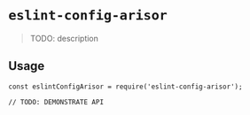 # `eslint-config-arisor`

> TODO: description

## Usage

```
const eslintConfigArisor = require('eslint-config-arisor');

// TODO: DEMONSTRATE API
```

